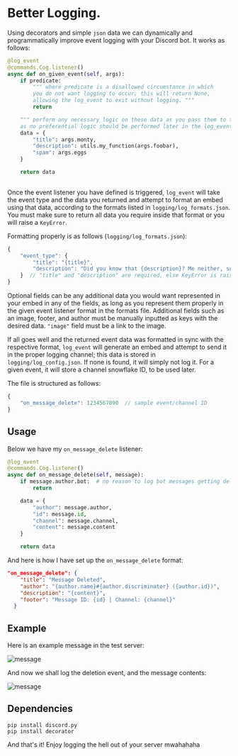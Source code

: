 # Better Logging.

Using decorators and simple `json` data we can dynamically and programmatically improve event logging with your Discord bot. It works as follows:

```py
@log_event
@commands.Cog.listener()
async def on_given_event(self, args):
	if predicate:
		""" where predicate is a disallowed circumstance in which
		you do not want logging to occur; this will return None,
		allowing the log_event to exit without logging. """
		return

	""" perform any necessary logic on these data as you pass them to the data dict,
	as no preferential logic should be performed later in the log_event function. """
	data = {
		"title": args.monty,
		"description": utils.my_function(args.foobar),
		"spam": args.eggs
	}

	return data
		
```

Once the event listener you have defined is triggered, `log_event` will take the event type and the data you returned and attempt to format an embed using that data, according to the formats listed in `logging/log_formats.json`. You must make sure to return all data you require inside that format or you will raise a `KeyError`. 

Formatting properly is as follows (`logging/log_formats.json`):
```js
{
	"event_type": {
		"title": "{title}",
		"description": "Did you know that {description}? Me neither, supposedly {spam.x} is a good alternative!"
	}  // "title" and "description" are required, else KeyError is raised.
}
```
Optional fields can be any additional data you would want represented in your embed in any of the fields, as long as you represent them properly in the given event listener format in the formats file. Additional fields such as an image, footer, and author must be manually inputted as keys with the desired data. `"image"` field must be a link to the image.

If all goes well and the returned event data was formatted in sync with the respective format, `log_event` will generate an embed and attempt to send it in the proper logging channel; this data is stored in `logging/log_config.json`. If none is found, it will simply not log it. For a given event, it will store a channel snowflake ID, to be used later.

The file is structured as follows:
```js
{
	"on_message_delete": 1234567890  // sample event/channel ID
}
```

## Usage

Below we have my `on_message_delete` listener:
```py
@log_event
@commands.Cog.listener()
async def on_message_delete(self, message):
    if message.author.bot:  # no reason to log bot messages getting deleted.
        return

    data = {
        "author": message.author,
        "id": message.id,
        "channel": message.channel,
        "content": message.content
    }

    return data
```

And here is how I have set up the `on_message_delete` format:
```json
"on_message_delete": {
    "title": "Message Deleted",
    "author": "{author.name}#{author.discriminator} ({author.id})",
    "description": "{content}",
    "footer": "Message ID: {id} | Channel: {channel}"
  }
```

## Example
Here is an example message in the test server:

![message](https://media.discordapp.net/attachments/789533464235212861/789690244743168011/unknown.png "boy I sure hope the mods don't see this lmao")

And now we shall log the deletion event, and the message contents:

![message](https://media.discordapp.net/attachments/789533464235212861/789693814771417088/unknown.png "logged message")

## Dependencies

```
pip install discord.py
pip install decorator
```

And that's it! Enjoy logging the hell out of your server mwahahaha
